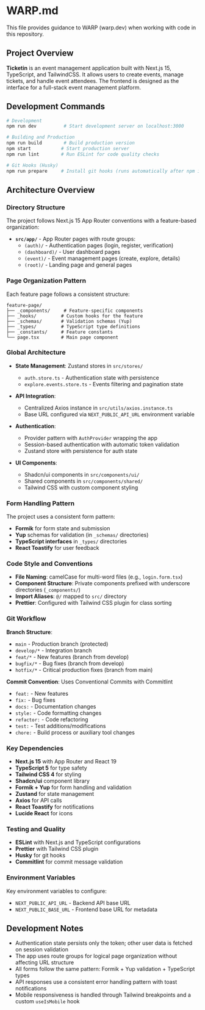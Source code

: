 # WARP.md

This file provides guidance to WARP (warp.dev) when working with code in this repository.

## Project Overview

**Ticketin** is an event management application built with Next.js 15, TypeScript, and TailwindCSS. It allows users to create events, manage tickets, and handle event attendees. The frontend is designed as the interface for a full-stack event management platform.

## Development Commands

```bash
# Development
npm run dev          # Start development server on localhost:3000

# Building and Production
npm run build        # Build production version
npm start           # Start production server
npm run lint        # Run ESLint for code quality checks

# Git Hooks (Husky)
npm run prepare     # Install git hooks (runs automatically after npm install)
```

## Architecture Overview

### Directory Structure
The project follows Next.js 15 App Router conventions with a feature-based organization:

- **`src/app/`** - App Router pages with route groups:
  - `(auth)/` - Authentication pages (login, register, verification)
  - `(dashboard)/` - User dashboard pages  
  - `(event)/` - Event management pages (create, explore, details)
  - `(root)/` - Landing page and general pages

### Page Organization Pattern
Each feature page follows a consistent structure:
```
feature-page/
├── _components/     # Feature-specific components
├── _hooks/         # Custom hooks for the feature
├── _schemas/       # Validation schemas (Yup)
├── _types/         # TypeScript type definitions
├── _constants/     # Feature constants
└── page.tsx        # Main page component
```

### Global Architecture

- **State Management**: Zustand stores in `src/stores/`
  - `auth.store.ts` - Authentication state with persistence
  - `explore.events.store.ts` - Events filtering and pagination state

- **API Integration**: 
  - Centralized Axios instance in `src/utils/axios.instance.ts`
  - Base URL configured via `NEXT_PUBLIC_API_URL` environment variable

- **Authentication**: 
  - Provider pattern with `AuthProvider` wrapping the app
  - Session-based authentication with automatic token validation
  - Zustand store with persistence for auth state

- **UI Components**: 
  - Shadcn/ui components in `src/components/ui/`
  - Shared components in `src/components/shared/`
  - Tailwind CSS with custom component styling

### Form Handling Pattern
The project uses a consistent form pattern:
- **Formik** for form state and submission
- **Yup** schemas for validation (in `_schemas/` directories)
- **TypeScript interfaces** in `_types/` directories
- **React Toastify** for user feedback

### Code Style and Conventions

- **File Naming**: camelCase for multi-word files (e.g., `login.form.tsx`)
- **Component Structure**: Private components prefixed with underscore directories (`_components/`)
- **Import Aliases**: `@/` mapped to `src/` directory
- **Prettier**: Configured with Tailwind CSS plugin for class sorting

### Git Workflow

**Branch Structure**:
- `main` - Production branch (protected)
- `develop/*` - Integration branch
- `feat/*` - New features (branch from develop)
- `bugfix/*` - Bug fixes (branch from develop)
- `hotfix/*` - Critical production fixes (branch from main)

**Commit Convention**: Uses Conventional Commits with Commitlint
- `feat:` - New features
- `fix:` - Bug fixes
- `docs:` - Documentation changes
- `style:` - Code formatting changes
- `refactor:` - Code refactoring
- `test:` - Test additions/modifications
- `chore:` - Build process or auxiliary tool changes

### Key Dependencies

- **Next.js 15** with App Router and React 19
- **TypeScript 5** for type safety
- **Tailwind CSS 4** for styling
- **Shadcn/ui** component library
- **Formik + Yup** for form handling and validation
- **Zustand** for state management
- **Axios** for API calls
- **React Toastify** for notifications
- **Lucide React** for icons

### Testing and Quality

- **ESLint** with Next.js and TypeScript configurations
- **Prettier** with Tailwind CSS plugin
- **Husky** for git hooks
- **Commitlint** for commit message validation

### Environment Variables

Key environment variables to configure:
- `NEXT_PUBLIC_API_URL` - Backend API base URL
- `NEXT_PUBLIC_BASE_URL` - Frontend base URL for metadata

## Development Notes

- Authentication state persists only the token; other user data is fetched on session validation
- The app uses route groups for logical page organization without affecting URL structure  
- All forms follow the same pattern: Formik + Yup validation + TypeScript types
- API responses use a consistent error handling pattern with toast notifications
- Mobile responsiveness is handled through Tailwind breakpoints and a custom `useIsMobile` hook
